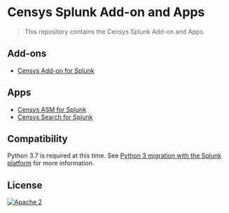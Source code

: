 # Censys Splunk Add-on and Apps

> This repository contains the Censys Splunk Add-on and Apps.

## Add-ons

- [Censys Add-on for Splunk](https://splunkbase.splunk.com/app/6399/)

## Apps

- [Censys ASM for Splunk](https://splunkbase.splunk.com/app/4830/)
- [Censys Search for Splunk](https://splunkbase.splunk.com/app/5619/)

## Compatibility

Python 3.7 is required at this time. See [Python 3 migration with the Splunk platform](https://docs.splunk.com/Documentation/SplunkCloud/8.2.2202/Python3Migration/AboutMigration) for more information.

## License

[![Apache 2](https://img.shields.io/badge/license-Apache%202.0-orange.svg?style=flat-square)](http://www.apache.org/licenses/LICENSE-2.0)
